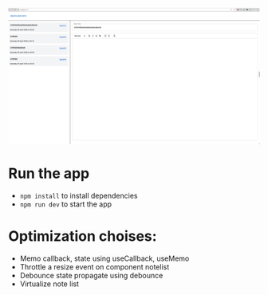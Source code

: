 ![Alt text](./image.png "a title")

# Run the app
- `npm install` to install dependencies
- `npm run dev` to start the app

# Optimization choises:
- Memo callback, state using useCallback, useMemo
- Throttle a resize event on component notelist
- Debounce state propagate using debounce
- Virtualize note list
